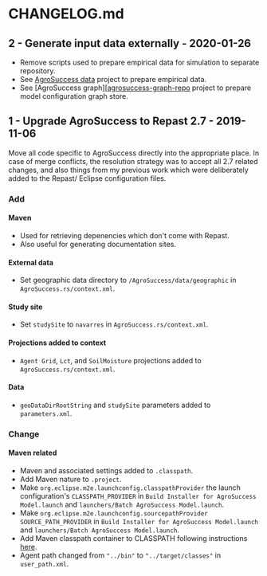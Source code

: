 # CHANGELOG.md

## 2 - Generate input data externally - 2020-01-26

- Remove scripts used to prepare empirical data for simulation
  to separate repository.
- See [AgroSuccess data][agrosuccess-data-repo] project to prepare empirical
  data.
- See [AgroSuccess graph][[agrosuccess-graph-repo] project to prepare model
  configuration graph store.

[agrosuccess-data-repo]: https://bitbucket.org/ajlane50/agrosuccess-data
[agrosuccess-graph-repo]: https://bitbucket.org/ajlane50/agrosuccess

## 1 - Upgrade AgroSuccess to Repast 2.7 - 2019-11-06
Move all code specific to AgroSuccess directly into the appropriate
place. In case of merge conflicts, the resolution strategy was to 
accept all 2.7 related changes, and also things from my previous work
which were deliberately added to the Repast/ Eclipse configuration files.

### Add
#### Maven
- Used for retrieving depenencies which don't come with Repast.
- Also useful for generating documentation sites. 

#### External data
- Set geographic data directory to `/AgroSuccess/data/geographic` in
  `AgroSuccess.rs/context.xml`.

#### Study site
- Set `studySite` to `navarres` in `AgroSuccess.rs/context.xml`.

#### Projections added to context
- `Agent Grid`, `Lct`, and `SoilMoisture` projections added to 
  `AgroSuccess.rs/context.xml`.
  
#### Data
- `geoDataDirRootString` and `studySite` parameters added to `parameters.xml`.

### Change
#### Maven related
- Maven and associated settings added to `.classpath`.
- Add Maven nature to `.project`.
- Make `org.eclipse.m2e.launchconfig.classpathProvider` the launch
  configuration's `CLASSPATH_PROVIDER` in 
  `Build Installer for AgroSuccess Model.launch` and
  `launchers/Batch AgroSuccess Model.launch`. 
- Make `org.eclipse.m2e.launchconfig.sourcepathProvider`
  `SOURCE_PATH_PROVIDER`  in 
  `Build Installer for AgroSuccess Model.launch` and 
  `launchers/Batch AgroSuccess Model.launch`. 
- Add Maven classpath container to CLASSPATH following instructions
  [here][SF add Maven].
- Agent path changed from `"../bin"` to `"../target/classes"` in
  `user_path.xml`.
  
[SF add Maven]: https://sourceforge.net/p/repast/mailman/message/35615878/#msg35615878

